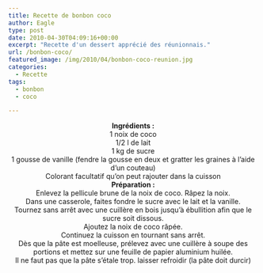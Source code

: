 ```yaml
---
title: Recette de bonbon coco
author: Eagle
type: post
date: 2010-04-30T04:09:16+00:00
excerpt: "Recette d'un dessert apprécié des réunionnais."
url: /bonbon-coco/
featured_image: /img/2010/04/bonbon-coco-reunion.jpg
categories:
  - Recette
tags:
  - bonbon
  - coco

---
```

<center>
  <strong>Ingrédients :</strong>
</center>

<center>
  1 noix de coco<br /> 1/2 l de lait<br /> 1 kg de sucre<br /> 1 gousse de vanille (fendre la gousse en deux et gratter les graines à l&rsquo;aide d&rsquo;un couteau)<br /> Colorant facultatif qu&rsquo;on peut rajouter dans la cuisson
</center>

<center>
  <strong>Préparation :</strong>
</center>

<center>
  Enlevez la pellicule brune de la noix de coco. Râpez la noix.<br /> Dans une casserole, faites fondre le sucre avec le lait et la vanille.<br /> Tournez sans arrêt avec une cuillère en bois jusqu&rsquo;à ébullition afin que le sucre soit dissous.<br /> Ajoutez la noix de coco râpée.<br /> Continuez la cuisson en tournant sans arrêt.<br /> Dès que la pâte est moelleuse, prélevez avec une cuillère à soupe des portions et mettez sur une feuille de papier aluminium huilée.<br /> Il ne faut pas que la pâte s&rsquo;étale trop. laisser refroidir (la pâte doit durcir)
  
  <center>
    </p>
